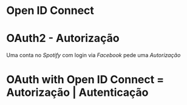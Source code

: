 # Open ID Connect

# OAuth2 - Autorização

Uma conta no _Spotify_ com login via _Facebook_ pede uma *Autorização*

# OAuth with Open ID Connect = Autorização | Autenticação